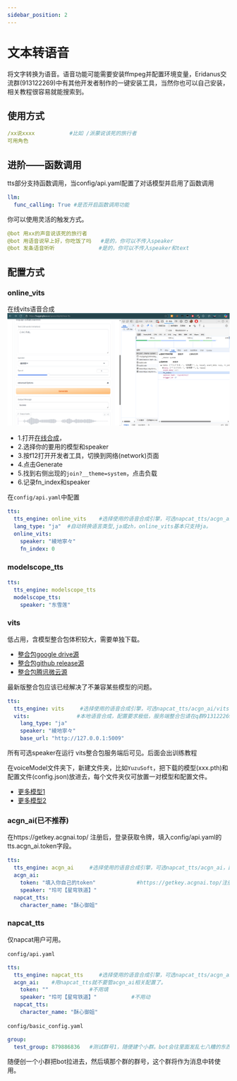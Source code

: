 ```yaml
---
sidebar_position: 2
---
```

# 文本转语音
将文字转换为语音。语音功能可能需要安装ffmpeg并配置环境变量，Eridanus交流群(913122269)中有其他开发者制作的一键安装工具，当然你也可以自己安装，相关教程很容易就能搜索到。
## 使用方式
```yaml
/xx说xxxx           #比如 /派蒙说该死的旅行者
可用角色
```
## 进阶——函数调用
tts部分支持函数调用，当config/api.yaml配置了对话模型并启用了函数调用
```yaml
llm:
  func_calling: True #是否开启函数调用功能
```
你可以使用灵活的触发方式。
```yaml
@bot 用xx的声音说该死的旅行者
@bot 用语音说早上好，你吃饭了吗   #是的，你可以不传入speaker
@bot 发条语音听听              #是的，你可以不传入speaker和text
```
## 配置方式
### online_vits
在线vits语音合成
![img.png](./img/onlinevits.png)
- 1.打开[在线合成](https://huggingface.co/spaces/skytnt/moe-tts)，
- 2.选择你的要用的模型和speaker
- 3.按f12打开开发者工具，切换到网络(network)页面
- 4.点击Generate
- 5.找到右侧出现的`join?__theme=system`，点击负载
- 6.记录fn_index和speaker

在`config/api.yaml`中配置
```yaml
tts:
  tts_engine: online_vits    #选择使用的语音合成引擎，可选napcat_tts/acgn_ai/vits(在群内下载整合包)，配了哪个填哪个。
  lang_type: "ja"  #自动转换语言类型,ja或zh，online_vits基本只支持ja。
  online_vits:
    speaker: "綾地寧々"
    fn_index: 0
```
### modelscope_tts

```yaml
tts:
  tts_engine: modelscope_tts
  modelscope_tts:
    speaker: "东雪莲"
```
### vits
低占用，含模型整合包体积较大，需要单独下载。
- [整合包google drive源](https://drive.google.com/file/d/1Cn_1UAdxvgLo1jv22SxNX-W5NKQkcyF5/view?usp=drive_link)
- [整合包github release源](https://github.com/avilliai/vits_api/releases)
- [整合包腾讯微云源](https://share.weiyun.com/fsR6KpIz)

最新版整合包应该已经解决了不兼容某些模型的问题。
```yaml
tts:
  tts_engine: vits     #选择使用的语音合成引擎，可选napcat_tts/acgn_ai/vits(在群内下载整合包)，配了哪个填哪个。
  vits:               #本地语音合成，配置要求极低，服务端整合包请在q群913122269下载
    lang_type: "ja"
    speaker: "綾地寧々"
    base_url: "http://127.0.0.1:5009"
```
所有可选speaker在运行 vits整合包服务端后可见。后面会出训练教程

在voiceModel文件夹下，新建文件夹，比如`YuzuSoft`，把下载的模型(xxx.pth)和配置文件(config.json)放进去，每个文件夹仅可放置一对模型和配置文件。
- [更多模型1](https://www.alipan.com/s/Yxh2gXvQpCU)
- [更多模型2](https://huggingface.co/spaces/skytnt/moe-tts)
### acgn_ai(已不推荐)
在https://getkey.acgnai.top/ 注册后，登录获取令牌，填入config/api.yaml的tts.acgn_ai.token字段。
```yaml
tts:
  tts_engine: acgn_ai     #选择使用的语音合成引擎，可选napcat_tts/acgn_ai，配了哪个填哪个。
  acgn_ai:
    token: "填入你自己的token"             #https://getkey.acgnai.top/注册后，登录获取令牌
    speaker: "玲可【星穹铁道】"
  napcat_tts:
    character_name: "酥心御姐"
```
### napcat_tts
仅napcat用户可用。

`config/api.yaml`
```yaml
tts:
  tts_engine: napcat_tts     #选择使用的语音合成引擎，可选napcat_tts/acgn_ai，配了哪个填哪个。
  acgn_ai:    #用napcat_tts就不要管acgn_ai相关配置了。
    token: ""             #不用填
    speaker: "玲可【星穹铁道】"           #不用动
  napcat_tts:
    character_name: "酥心御姐"
```
`config/basic_config.yaml`
```yaml
group:
  test_group: 879886836   #测试群号1，随便建个小群。bot会往里面发乱七八糟的东西，不要填用户群。
```
随便创一个小群把bot拉进去，然后填那个群的群号，这个群将作为消息中转使用。
